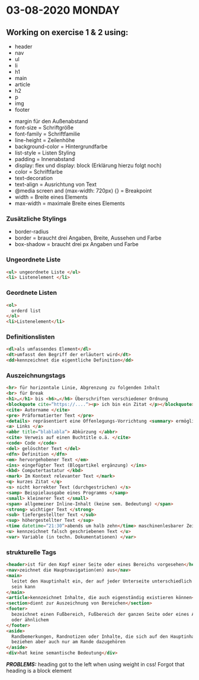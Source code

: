 # 03-08-2020 MONDAY

## Working on exercise 1 & 2 using:

<ul>
  <li>header</li>
  <li>nav</li>
  <li>ul</li>
  <li>li</li>
  <li>h1</li>
  <li>main</li>
  <li>article</li>
  <li>h2</li>
  <li>p</li>
  <li>img</li>
  <li>footer</li>
</ul>

<ul>
  <li>margin für den Außenabstand</li>
  <li>font-size = Schriftgröße</li>
  <li>font-family = Schriftfamilie</li>
  <li>line-height = Zeilenhöhe</li>
  <li>background-color = Hintergrundfarbe</li>
  <li>list-style = Listen Styling</li>
  <li>padding = Innenabstand</li>
  <li>display: flex und display: block (Erklärung hierzu folgt noch)</li>
  <li>color = Schriftfarbe</li>
  <li>text-decoration</li>
  <li>text-align = Ausrichtung von Text</li>
  <li>@media screen and (max-width: 720px) {} = Breakpoint</li>
  <li>width = Breite eines Elements</li>
  <li>max-width = maximale Breite eines Elements</li>
</ul>

### Zusätzliche Stylings

<ul>
  <li>border-radius</li>
  <li>border = braucht drei Angaben, Breite, Aussehen und Farbe</li>
  <li>box-shadow = braucht drei px Angaben und Farbe</li>
</ul>
    
### Ungeordnete Liste
```html
<ul> ungeordnete Liste </ul>
<li> Listenelement </li>
```

### Geordnete Listen

```html
<ol>
  orderd list
</ol>
<li>Listenelement</li>
```

### Definitionslisten

```html
<dl>als umfassendes Element</dl>
<dt>umfasst den Begriff der erläutert wird</dt>
<dd>kennzeichnet die eigentliche Definition</dd>
```

### Auszeichnungstags

```html
<hr> für horizontale Linie, Abgrenzung zu folgenden Inhalt
<br> für Break
<h1>…</h1> bis <h6>…</h6> Überschriften verschiedener Ordnung
<blockquote cite=“https://....“><p> ich bin ein Zitat </p></blockquote>
<cite> Autorname </cite>
<pre> Präformatierter Text </pre>
<details> repräsentiert eine Offenlegungs-Vorrichtung <summary> ermöglicht es, dem details-Element eine Überschrift zu geben </summary> </details>
<a> Links </a>
<abbr title=“blablabla“> Abkürzung </abbr>
<cite> Verweis auf einen Buchtitle o.ä. </cite>
<code> Code </code>
<del> gelöschter Text </del>
<dfn> Definition </dfn>
<em> hervorgehobener Text </em>
<ins> eingefügter Text (Blogartikel ergänzung) </ins>
<kbd> Computertastatur </kbd>
<mark> Im Kontext relevanter Text </mark>
<q> kurzes Zitat </q>
<s> nicht korrekter Text (durchgestrichen) </s>
<samp> Beispielausgabe eines Programms </samp>
<small> kleinerer Text </small>
<span> allgemeiner Inline-Inhalt (keine sem. Bedeutung) </span>
<strong> wichtiger Text </strong>
<sub> tiefergestellter Text </sub>
<sup> höhergestellter Text </sup>
<time datetime=“21:30“>abends um halb zehn</time> maschinenlesbarer Zeit-/Datumsangabe
<u> kennzeichnet falsch geschriebenen Text </u>
<var> Variable (in techn. Dokumentationen) </var>
```

### strukturelle Tags

```html
<header>ist für den Kopf einer Seite oder eines Bereichs vorgesehen</header>
<nav>zeichnet die Hauptnavigation(en) aus</nav>
<main>
  leitet den Hauptinhalt ein, der auf jeder Unterseite unterschiedlich gefüllt
  sein kann
</main>
<article>kennzeichnet Inhalte, die auch eigenständig existieren können</article>
<section>dient zur Auszeichnung von Bereichen</section>
<footer>
  bezeichnet einen Fußbereich, Fußbereich der ganzen Seite oder eines Artikels
  oder ähnlichem
</footer>
<aside>
  Randbemerkungen, Randnotizen oder Inhalte, die sich auf den Hauptinhalt
  beziehen aber auch nur am Rande dazugehören
</aside>
<div>hat keine semantische Bedeutung</div>
```

**_PROBLEMS:_** heading got to the left when using weight in css! Forgot that heading is a block element
